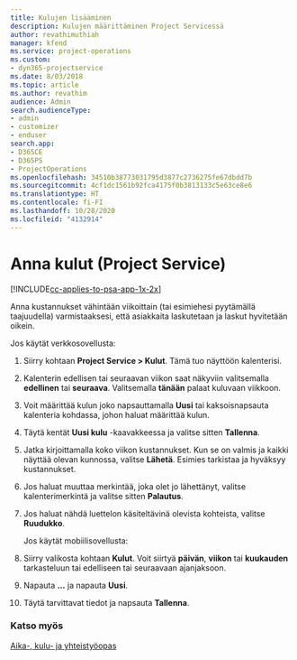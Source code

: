 ```yaml
---
title: Kulujen lisääminen
description: Kulujen määrittäminen Project Servicessä
author: revathimuthiah
manager: kfend
ms.service: project-operations
ms.custom:
- dyn365-projectservice
ms.date: 8/03/2018
ms.topic: article
ms.author: revathim
audience: Admin
search.audienceType:
- admin
- customizer
- enduser
search.app:
- D365CE
- D365PS
- ProjectOperations
ms.openlocfilehash: 34510b38773031795d3877c2736275fe67dbdd7b
ms.sourcegitcommit: 4cf1dc1561b92fca4175f0b3813133c5e63ce8e6
ms.translationtype: HT
ms.contentlocale: fi-FI
ms.lasthandoff: 10/28/2020
ms.locfileid: "4132914"
---
```

# <a name="enter-expenses-project-service"></a>Anna kulut (Project Service)

[!INCLUDE[cc-applies-to-psa-app-1x-2x](../includes/cc-applies-to-psa-app-1x-2x.md)]

Anna kustannukset vähintään viikoittain (tai esimiehesi pyytämällä taajuudella) varmistaaksesi, että asiakkaita laskutetaan ja laskut hyvitetään oikein.  
  
 Jos käytät verkkosovellusta:  
  
1. Siirry kohtaan **Project Service > Kulut**. Tämä tuo näyttöön kalenterisi.  
  
2. Kalenterin edellisen tai seuraavan viikon saat näkyviin valitsemalla **edellinen** tai **seuraava**. Valitsemalla **tänään** palaat kuluvaan viikkoon.  
  
3. Voit määrittää kulun joko napsauttamalla **Uusi** tai kaksoisnapsauta kalenteria kohdassa, johon haluat määrittää kulun.  
  
4. Täytä kentät **Uusi kulu** -kaavakkeessa ja valitse sitten **Tallenna**.  
  
5. Jatka kirjoittamalla koko viikon kustannukset. Kun se on valmis ja kaikki näyttää olevan kunnossa, valitse **Lähetä**. Esimies tarkistaa ja hyväksyy kustannukset.  
  
6. Jos haluat muuttaa merkintää, joka olet jo lähettänyt, valitse kalenterimerkintä ja valitse sitten **Palautus**.  
  
7. Jos haluat nähdä luettelon käsiteltävinä olevista kohteista, valitse **Ruudukko**.  
  
   Jos käytät mobiilisovellusta:  
  
8. Siirry valikosta kohtaan **Kulut**.     Voit siirtyä **päivän**, **viikon** tai **kuukauden** tarkasteluun tai edelliseen tai seuraavaan ajanjaksoon.  
  
9. Napauta **...** ja napauta **Uusi**.  
  
10. Täytä tarvittavat tiedot ja napsauta **Tallenna**.  
  
### <a name="see-also"></a>Katso myös  
 [Aika-, kulu- ja yhteistyöopas](../psa/time-expense-collaboration-guide.md)
